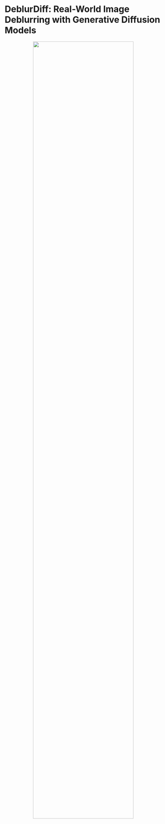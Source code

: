 # DeblurDiff: Real-World Image Deblurring with Generative Diffusion Models
<p align="center">
<img src= "/.Figurs/network_V8.pdf" width="80%">
